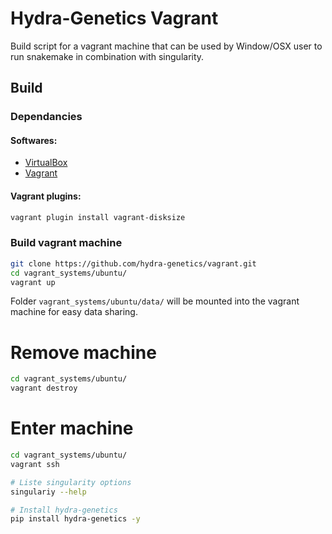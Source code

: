 # Hydra-Genetics Vagrant

Build script for a vagrant machine that can be used by Window/OSX user to run snakemake in combination with singularity.

## Build 

### Dependancies

#### Softwares:
- [VirtualBox](https://www.virtualbox.org/)
- [Vagrant](https://developer.hashicorp.com/vagrant/tutorials/getting-started/getting-started-install)

#### Vagrant plugins:
```bash
vagrant plugin install vagrant-disksize
```

### Build vagrant machine
```bash
git clone https://github.com/hydra-genetics/vagrant.git
cd vagrant_systems/ubuntu/
vagrant up
```

Folder `vagrant_systems/ubuntu/data/` will be mounted into the vagrant machine for easy data sharing.

# Remove machine
```bash
cd vagrant_systems/ubuntu/
vagrant destroy
```

# Enter machine
```bash
cd vagrant_systems/ubuntu/
vagrant ssh

# Liste singularity options
singulariy --help

# Install hydra-genetics
pip install hydra-genetics -y
```


